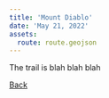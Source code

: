 ```yaml
---
title: 'Mount Diablo'
date: 'May 21, 2022'
assets:
  route: route.geojson
---
```


The trail is blah blah blah

[Back]()

